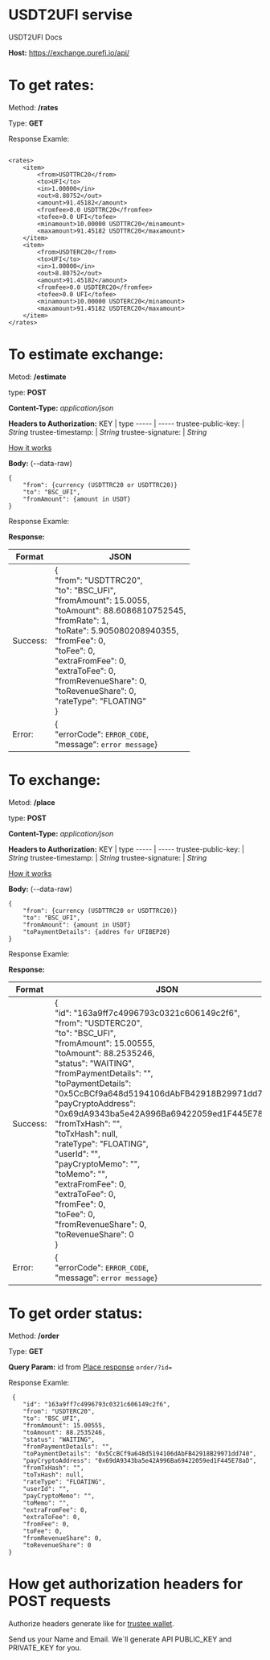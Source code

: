 # USDT2UFI servise
USDT2UFI Docs

**Host:** https://exchange.purefi.io/api/

# To get rates:

Method: **/rates**   

Type: **GET**

Response Examle:

```

<rates>
    <item>
        <from>USDTTRC20</from>
        <to>UFI</to>
        <in>1.00000</in>
        <out>8.80752</out>
        <amount>91.45182</amount>
        <fromfee>0.0 USDTTRC20</fromfee>
        <tofee>0.0 UFI</tofee>
        <minamount>10.00000 USDTTRC20</minamount>
        <maxamount>91.45182 USDTTRC20</maxamount>
    </item>
    <item>
        <from>USDTERC20</from>
        <to>UFI</to>
        <in>1.00000</in>
        <out>8.80752</out>
        <amount>91.45182</amount>
        <fromfee>0.0 USDTERC20</fromfee>
        <tofee>0.0 UFI</tofee>
        <minamount>10.00000 USDTERC20</minamount>
        <maxamount>91.45182 USDTERC20</maxamount>
    </item>
</rates>

```

# To estimate exchange:

Metod: **/estimate**

type: **POST**

**Content-Type:** *application/json*

**Headers to Authorization:**
KEY   |    type
----- | -----
trustee-public-key:     |   *String*
trustee-timestamp:     |   *String*
trustee-signature:     |   *String*

[How it works](https://github.com/dziadevych/USDT2UFI/blob/main/README.md#how-get-authorization-headers-for-post-requests)

**Body:** (--data-raw)
```
{
    "from": {currency (USDTTRC20 or USDTTRC20)}
    "to": "BSC_UFI",
    "fromAmount": {amount in USDT}
} 
```

Response Examle:



**Response:**

Format | JSON
----- | -----
Success: |   { <br>  "from": "USDTTRC20", <br> "to": "BSC_UFI", <br> "fromAmount": 15.0055, <br> "toAmount": 88.6086810752545, <br> "fromRate": 1, <br> "toRate": 5.905080208940355, <br> "fromFee": 0, <br> "toFee": 0, <br> "extraFromFee": 0, <br> "extraToFee": 0, <br> "fromRevenueShare": 0, <br> "toRevenueShare": 0, <br> "rateType": "FLOATING" <br> }
Error: |  {  <br>  "errorCode": `ERROR_CODE`, <br>  "message": ```error message```}

# To exchange:

Metod: **/place**

type: **POST**

**Content-Type:** *application/json*

**Headers to Authorization:**
KEY   |    type
----- | -----
trustee-public-key:     |   *String*
trustee-timestamp:     |   *String*
trustee-signature:     |   *String*

[How it works](https://github.com/dziadevych/USDT2UFI/blob/main/README.md#how-get-authorization-headers-for-post-requests)

**Body:** (--data-raw)
```
{
    "from": {currency (USDTTRC20 or USDTTRC20)}
    "to": "BSC_UFI",
    "fromAmount": {amount in USDT}
    "toPaymentDetails": {addres for UFIBEP20}
} 
```

Response Examle:



**Response:**

Format | JSON
----- | -----
Success: |   { <br>  "id": "163a9ff7c4996793c0321c606149c2f6", <br>  "from": "USDTERC20", <br>  "to": "BSC_UFI", <br>  "fromAmount": 15.00555, <br>  "toAmount": 88.2535246, <br>  "status": "WAITING", <br>  "fromPaymentDetails": "", <br>  "toPaymentDetails": "0x5CcBCf9a648d5194106dAbFB42918B29971dd740", <br>  "payCryptoAddress": "0x69dA9343ba5e42A996Ba69422059ed1F445E78aD", <br>  "fromTxHash": "", <br>  "toTxHash": null, <br>  "rateType": "FLOATING", <br>  "userId": "", <br>  "payCryptoMemo": "", <br>  "toMemo": "", <br>  "extraFromFee": 0, <br>  "extraToFee": 0, <br>  "fromFee": 0, <br>  "toFee": 0, <br>  "fromRevenueShare": 0, <br>  "toRevenueShare": 0 <br>  }
Error: |  {  <br>  "errorCode": `ERROR_CODE`, <br>  "message": ```error message```}

# To get order status:

Method: **/order**   

Type: **GET**

**Query Param:** id
from [Place response](https://github.com/dziadevych/USDT2UFI/blob/main/README.md#to-exchange) 
` order/?id= `

Response Examle:

```
 {
    "id": "163a9ff7c4996793c0321c606149c2f6",
    "from": "USDTERC20",
    "to": "BSC_UFI",
    "fromAmount": 15.00555,
    "toAmount": 88.2535246,
    "status": "WAITING",
    "fromPaymentDetails": "",
    "toPaymentDetails": "0x5CcBCf9a648d5194106dAbFB42918B29971dd740",
    "payCryptoAddress": "0x69dA9343ba5e42A996Ba69422059ed1F445E78aD",
    "fromTxHash": "",
    "toTxHash": null,
    "rateType": "FLOATING",
    "userId": "",
    "payCryptoMemo": "",
    "toMemo": "",
    "extraFromFee": 0,
    "extraToFee": 0,
    "fromFee": 0,
    "toFee": 0,
    "fromRevenueShare": 0,
    "toRevenueShare": 0
}
```
 
 # How get authorization headers for POST requests
 
 Authorize headers generate like for [trustee wallet](https://github.com/trustee-wallet/trustee_universal_providers_interface/blob/master/signature.js).
 
 Send us your Name and Email. We`ll generate API PUBLIC_KEY and PRIVATE_KEY for you.
 

